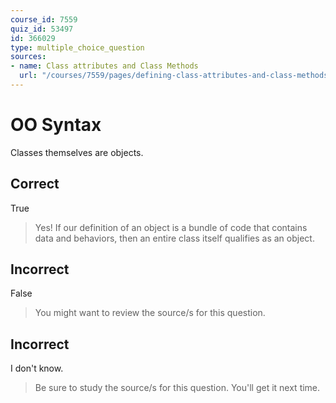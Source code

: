 ```yaml
---
course_id: 7559
quiz_id: 53497
id: 366029
type: multiple_choice_question
sources:
- name: Class attributes and Class Methods
  url: "/courses/7559/pages/defining-class-attributes-and-class-methods?module_item_id=629245"
---
```


# OO Syntax

Classes themselves are objects.

## Correct

True

> Yes! If our definition of an object is a bundle of code that contains data and
> behaviors, then an entire class itself qualifies as an object.

## Incorrect

False

> You might want to review the source/s for this question.

## Incorrect

I don't know.

> Be sure to study the source/s for this question. You'll get it next time.
